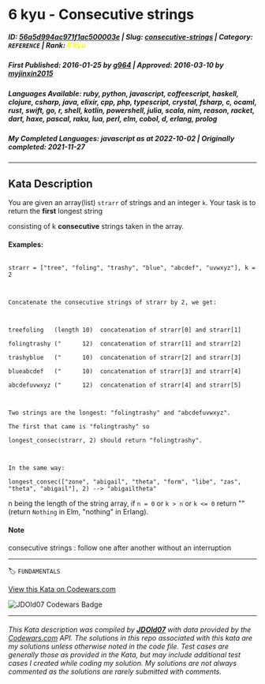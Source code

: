 # 6 kyu - Consecutive strings

##### **ID**: [56a5d994ac971f1ac500003e](https://www.codewars.com/kata/56a5d994ac971f1ac500003e) | **Slug**: [consecutive-strings](https://www.codewars.com/kata/56a5d994ac971f1ac500003e) | **Category**: `REFERENCE` | **Rank**: <span style="color:yellow">6 kyu</span>

##### **First Published**: 2016-01-25 ***by*** [g964](https://www.codewars.com/users/g964) | **Approved**: 2016-03-10 ***by*** [myjinxin2015](https://www.codewars.com/users/myjinxin2015)

##### **Languages Available**: ruby, python, javascript, coffeescript, haskell, clojure, csharp, java, elixir, cpp, php, typescript, crystal, fsharp, c, ocaml, rust, swift, go, r, shell, kotlin, powershell, julia, scala, nim, reason, racket, dart, haxe, pascal, raku, lua, perl, elm, cobol, d, erlang, prolog

##### **My Completed Languages**: javascript ***as at*** 2022-10-02 | **Originally completed**: 2021-11-27

---

## Kata Description


You are given an array(list) `strarr` of strings and an integer `k`. Your task is to return the **first** longest string

consisting of k **consecutive** strings taken in the array.



#### Examples:

```

strarr = ["tree", "foling", "trashy", "blue", "abcdef", "uvwxyz"], k = 2



Concatenate the consecutive strings of strarr by 2, we get:



treefoling   (length 10)  concatenation of strarr[0] and strarr[1]

folingtrashy ("      12)  concatenation of strarr[1] and strarr[2]

trashyblue   ("      10)  concatenation of strarr[2] and strarr[3]

blueabcdef   ("      10)  concatenation of strarr[3] and strarr[4]

abcdefuvwxyz ("      12)  concatenation of strarr[4] and strarr[5]



Two strings are the longest: "folingtrashy" and "abcdefuvwxyz".

The first that came is "folingtrashy" so 

longest_consec(strarr, 2) should return "folingtrashy".



In the same way:

longest_consec(["zone", "abigail", "theta", "form", "libe", "zas", "theta", "abigail"], 2) --> "abigailtheta"

```

n being the length of the string array, if `n = 0` or `k > n` or `k <= 0` return "" (return `Nothing` in Elm, "nothing" in Erlang).



#### Note

consecutive strings : follow one after another without an interruption

---


🏷 `FUNDAMENTALS`


[View this Kata on Codewars.com](https://www.codewars.com/kata/56a5d994ac971f1ac500003e)

![](https://www.codewars.com/users/jdold07/badges/large "JDOld07 Codewars Badge")

---

###### *This Kata description was compiled by [**JDOld07**](https://tpstech.dev) with data provided by the [Codewars.com](https://www.codewars.com) API.  The solutions in this repo associated with this kata are my solutions unless otherwise noted in the code file.  Test cases are generally those as provided in the Kata, but may include additional test cases I created while coding my solution.  My solutions are not always commented as the solutions are rarely submitted with comments.*
